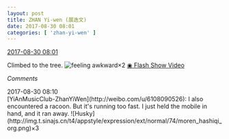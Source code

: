 ```yaml
---
layout: post
title: ZHAN Yi-wen (展逸文)
date: 2017-08-30 08:01
categories: [ 'zhan-yi-wen' ]
---
```


<div class="weibo-info">
  <a href="http://weibo.com/6108090526/FjrSz4C7l">2017-08-30 08:01</a>
</div>

Climbed to the tree. ![feeling awkward](http://img.t.sinajs.cn/t4/appstyle/expression/ext/normal/91/h_org.gif)×2 [◉ Flash Show Video](http://www.miaopai.com/show/oxQSIR2~lEoy3iRF1AGFFOMV-iaB0uZJ.htm)

<!-- more -->

*Comments*

<div class="weibo-info">2017-08-30 08:10</div>
[YiAnMusicClub-ZhanYiWen](http://weibo.com/u/6108090526): I also encountered a racoon. But it's running too fast. I just held the mobile in hand, and it ran away. ![Husky](http://img.t.sinajs.cn/t4/appstyle/expression/ext/normal/74/moren_hashiqi_org.png)×3
